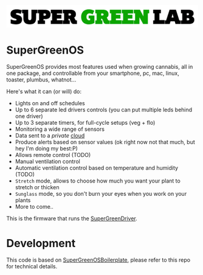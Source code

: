 ![SuperGreenLab](assets/sgl.png?raw=true "SuperGreenLab")

# SuperGreenOS

SuperGreenOS provides most features used when growing cannabis, all in one package, and controllable from your smartphone, pc, mac, linux, toaster, plumbus, whatnot...

Here's what it can (or will) do:

- Lights on and off schedules
- Up to 6 separate led drivers controls (you can put multiple leds behind one driver)
- Up to 3 separate timers, for full-cycle setups (veg + flo)
- Monitoring a wide range of sensors
- Data sent to a _private_ [cloud](https://github.com/supergreenlab/SuperGreenCloud)
- Produce alerts based on sensor values (ok right now not that much, but hey I'm doing my best:P)
- Allows remote control (TODO)
- Manual ventilation control
- Automatic ventilation control based on temperature and humidity (TODO)
- `Stretch` mode, allows to choose how much you want your plant to stretch or thicken
- `Sunglass` mode, so you don't burn your eyes when you work on your plants
- More to come..

This is the firmware that runs the [SuperGreenDriver](https://github.com/supergreenlab/SuperGreenDriver).

# Development

This code is based on [SuperGreenOSBoilerplate](https://github.com/supergreenlab/SuperGreenOSBoilerplate), please refer to this repo for technical details.
